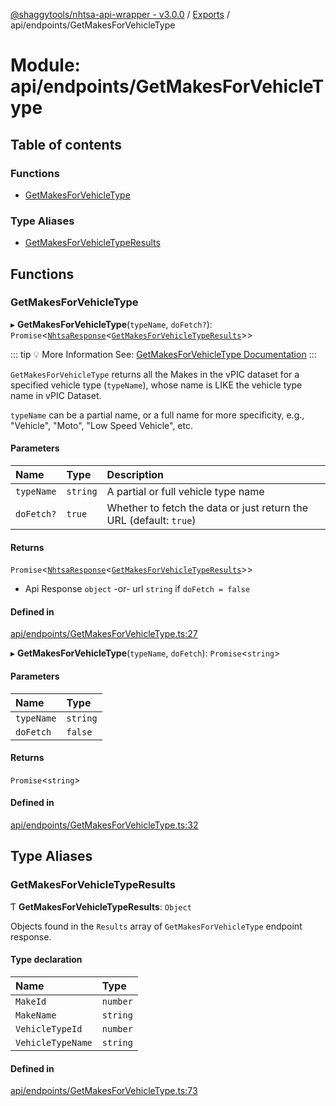 [@shaggytools/nhtsa-api-wrapper - v3.0.0](../index.md) / [Exports](../modules.md) / api/endpoints/GetMakesForVehicleType

# Module: api/endpoints/GetMakesForVehicleType

## Table of contents

### Functions

- [GetMakesForVehicleType](api_endpoints_GetMakesForVehicleType.md#getmakesforvehicletype)

### Type Aliases

- [GetMakesForVehicleTypeResults](api_endpoints_GetMakesForVehicleType.md#getmakesforvehicletyperesults)

## Functions

### GetMakesForVehicleType

▸ **GetMakesForVehicleType**(`typeName`, `doFetch?`): `Promise`<[`NhtsaResponse`](api_types.md#nhtsaresponse)<[`GetMakesForVehicleTypeResults`](api_endpoints_GetMakesForVehicleType.md#getmakesforvehicletyperesults)\>\>

::: tip :bulb: More Information
See: [GetMakesForVehicleType Documentation](/api/get-makes-for-vehicle-type)
:::

`GetMakesForVehicleType` returns all the Makes in the vPIC dataset for a specified vehicle type
(`typeName`), whose name is LIKE the vehicle type name in vPIC Dataset.

`typeName` can be a partial name, or a full name for more specificity, e.g., "Vehicle", "Moto",
"Low Speed Vehicle", etc.

#### Parameters

| Name | Type | Description |
| :------ | :------ | :------ |
| `typeName` | `string` | A partial or full vehicle type name |
| `doFetch?` | ``true`` | Whether to fetch the data or just return the URL (default: `true`) |

#### Returns

`Promise`<[`NhtsaResponse`](api_types.md#nhtsaresponse)<[`GetMakesForVehicleTypeResults`](api_endpoints_GetMakesForVehicleType.md#getmakesforvehicletyperesults)\>\>

- Api Response
`object` -or- url `string` if `doFetch = false`

#### Defined in

[api/endpoints/GetMakesForVehicleType.ts:27](https://github.com/ShaggyTech/nhtsa-api-wrapper/blob/main/packages/lib/src/api/endpoints/GetMakesForVehicleType.ts#L27)

▸ **GetMakesForVehicleType**(`typeName`, `doFetch`): `Promise`<`string`\>

#### Parameters

| Name | Type |
| :------ | :------ |
| `typeName` | `string` |
| `doFetch` | ``false`` |

#### Returns

`Promise`<`string`\>

#### Defined in

[api/endpoints/GetMakesForVehicleType.ts:32](https://github.com/ShaggyTech/nhtsa-api-wrapper/blob/main/packages/lib/src/api/endpoints/GetMakesForVehicleType.ts#L32)

## Type Aliases

### GetMakesForVehicleTypeResults

Ƭ **GetMakesForVehicleTypeResults**: `Object`

Objects found in the `Results` array of `GetMakesForVehicleType` endpoint response.

#### Type declaration

| Name | Type |
| :------ | :------ |
| `MakeId` | `number` |
| `MakeName` | `string` |
| `VehicleTypeId` | `number` |
| `VehicleTypeName` | `string` |

#### Defined in

[api/endpoints/GetMakesForVehicleType.ts:73](https://github.com/ShaggyTech/nhtsa-api-wrapper/blob/main/packages/lib/src/api/endpoints/GetMakesForVehicleType.ts#L73)
